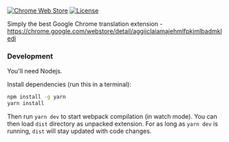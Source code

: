 [![Chrome Web Store](https://img.shields.io/chrome-web-store/rating/aggiiclaiamajehmlfpkjmlbadmkledi.svg)]() [![License](http://img.shields.io/:license-mit-blue.svg)](http://artemave.mit-license.org)

Simply the best Google Chrome translation extension - https://chrome.google.com/webstore/detail/aggiiclaiamajehmlfpkjmlbadmkledi

### Development

You'll need Nodejs.

Install dependencies (run this in a terminal):

```bash
npm install -g yarn
yarn install
```

Then run `yarn dev` to start webpack compilation (in watch mode). You can then load `dist` directory as unpacked extension. For as long as `yarn dev` is running, `dist` will stay updated with code changes.
